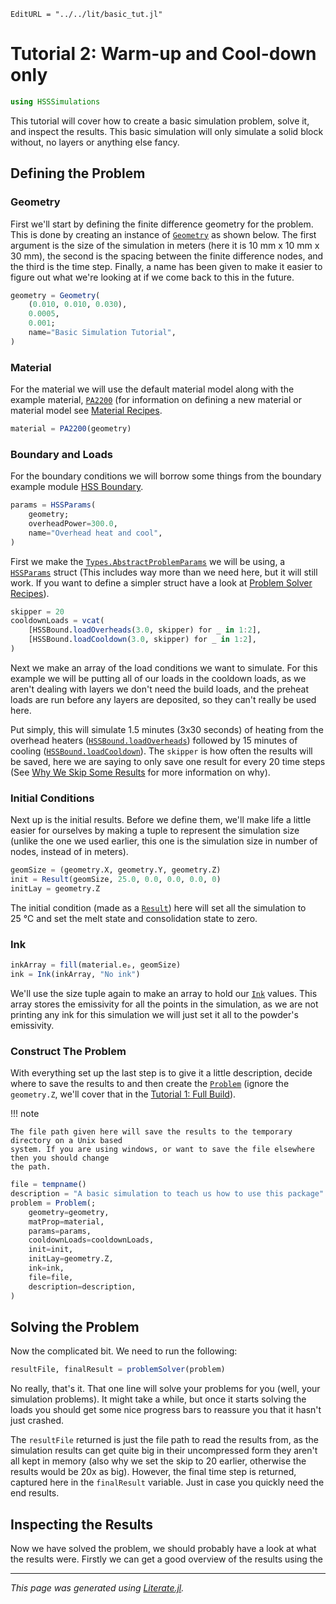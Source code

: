 ```@meta
EditURL = "../../lit/basic_tut.jl"
```

# Tutorial 2: Warm-up and Cool-down only

```julia
using HSSSimulations
```

This tutorial will cover how to create a basic simulation problem, solve it, and
inspect the results. This basic simulation will only simulate a solid block
without, no layers or anything else fancy.

## Defining the Problem

### Geometry

First we'll start by defining the finite difference geometry for the problem.
This is done by creating an instance of [`Geometry`](@ref) as shown below. The
first argument is the size of the simulation in meters (here it is 10 mm x
10 mm x 30 mm), the second is the spacing between the finite difference nodes,
and the third is the time step. Finally, a name has been given to make it easier
to figure out what we're looking at if we come back to this in the future.

```julia
geometry = Geometry(
    (0.010, 0.010, 0.030),
    0.0005,
    0.001;
    name="Basic Simulation Tutorial",
)
```

### Material

For the material we will use the default material model along with the example material,
[`PA2200`](@ref) (for information on defining a new material or material model see [Material
Recipes](@ref).

```julia
material = PA2200(geometry)
```

### Boundary and Loads

For the boundary conditions we will borrow some things from the boundary example
module [HSS Boundary](@ref).

```julia
params = HSSParams(
    geometry;
    overheadPower=300.0,
    name="Overhead heat and cool",
)
```

First we make the [`Types.AbstractProblemParams`](@ref) we will be using, a
[`HSSParams`](@ref) struct (This includes way more than we need here, but it
will still work. If you want to define a simpler struct have a look at [Problem
Solver Recipes](@ref)).

```julia
skipper = 20
cooldownLoads = vcat(
    [HSSBound.loadOverheads(3.0, skipper) for _ in 1:2],
    [HSSBound.loadCooldown(3.0, skipper) for _ in 1:2],
)
```

Next we make an array of the load conditions we want to simulate. For this
example we will be putting all of our loads in the cooldown loads, as we aren't
dealing with layers we don't need the build loads, and the preheat loads are run
before any layers are deposited, so they can't really be used here.

Put simply, this will simulate 1.5 minutes (3x30 seconds) of heating from the
overhead heaters ([`HSSBound.loadOverheads`](@ref)) followed by 15 minutes
of cooling ([`HSSBound.loadCooldown`](@ref)). The `skipper` is how often the
results will be saved, here we are saying to only save one result for every 20
time steps (See [Why We Skip Some Results](@ref) for more information on why).

### Initial Conditions

Next up is the initial results. Before we define them, we'll make life a little
easier for ourselves by making a tuple to represent the simulation size (unlike
the one we used earlier, this one is the simulation size in number of nodes,
instead of in meters).

```julia
geomSize = (geometry.X, geometry.Y, geometry.Z)
init = Result(geomSize, 25.0, 0.0, 0.0, 0.0, 0)
initLay = geometry.Z
```

The initial condition (made as a [`Result`](@ref)) here will set all the
simulation to 25 °C and set the melt state and consolidation state to zero.

### Ink

```julia
inkArray = fill(material.eₚ, geomSize)
ink = Ink(inkArray, "No ink")
```

We'll use the size tuple again to make an array to hold our [`Ink`](@ref)
values. This array stores the emissivity for all the points in the simulation,
as we are not printing any ink for this simulation we will just set it all to
the powder's emissivity.

### Construct The Problem

With everything set up the last step is to give it a little description, decide where to save the
results to and then create the [`Problem`](@ref) (ignore the `geometry.Z`, we'll cover that in the
[Tutorial 1: Full Build](@ref)).

!!! note

    The file path given here will save the results to the temporary directory on a Unix based
    system. If you are using windows, or want to save the file elsewhere then you should change
    the path.

```julia
file = tempname()
description = "A basic simulation to teach us how to use this package"
problem = Problem(;
    geometry=geometry,
    matProp=material,
    params=params,
    cooldownLoads=cooldownLoads,
    init=init,
    initLay=geometry.Z,
    ink=ink,
    file=file,
    description=description,
)
```

## Solving the Problem

Now the complicated bit. We need to run the following:

```julia
resultFile, finalResult = problemSolver(problem)
```

No really, that's it. That one line will solve your problems for you (well, your
simulation problems). It might take a while, but once it starts solving the
loads you should get some nice progress bars to reassure you that it hasn't just
crashed.

The `resultFile` returned is just the file path to read the results from, as the
simulation results can get quite big in their uncompressed form they aren't all
kept in memory (also why we set the skip to 20 earlier, otherwise the results
would be 20x as big). However, the final time step is returned, captured here in
the `finalResult` variable. Just in case you quickly need the end results.

## Inspecting the Results

Now we have solved the problem, we should probably have a look at what the
results were. Firstly we can get a good overview of the results using the

---

*This page was generated using [Literate.jl](https://github.com/fredrikekre/Literate.jl).*

